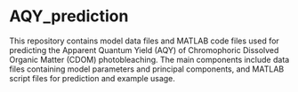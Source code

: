 # AQY_prediction
This repository contains model data files and MATLAB code files used for predicting the Apparent Quantum Yield (AQY) of Chromophoric Dissolved Organic Matter (CDOM) photobleaching. The main components include data files containing model parameters and principal components, and MATLAB script files for prediction and example usage.
